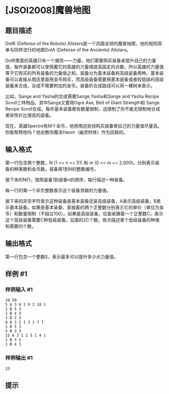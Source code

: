 # [JSOI2008]魔兽地图

## 题目描述

DotR (Defense of the Robots) Allstars是一个风靡全球的魔兽地图，他的规则简单与同样流行的地图DotA (Defense of the Ancients) Allstars。

DotR里面的英雄只有一个属性——力量。他们需要购买装备来提升自己的力量值，每件装备都可以使佩戴它的英雄的力量值提高固定的点数，所以英雄的力量值等于它购买的所有装备的力量值之和。装备分为基本装备和高级装备两种。基本装备可以直接从商店里面用金币购买，而高级装备需要用基本装备或者较低级的高级装备来合成，合成不需要附加的金币。装备的合成路线可以用一棵树来表示。

比如，Sange and Yasha的合成需要Sange,Yasha和Sange and Yasha Recipe Scroll三样物品。其中Sange又要用Ogre Axe, Belt of Giant Strength和 Sange Recipe Scroll合成。每件基本装备都有数量限制，这限制了你不能无限制地合成某些性价比很高的装备。

现在，英雄Spectre有M个金币，他想用这些钱购买装备使自己的力量值尽量高。你能帮帮他吗？他会教你魔法Haunt（幽灵附体）作为回报的。


## 输入格式

第一行包含两个整数，N (1 <= n <= 51) 和 m (0 <= m <= 2,000)。分别表示装备的种类数和金币数。装备用1到N的整数编号。

接下来的N行，按照装备1到装备n的顺序，每行描述一种装备。

每一行的第一个非负整数表示这个装备贡献的力量值。

接下来的非空字符表示这种装备是基本装备还是高级装备，A表示高级装备，B表示基本装备。如果是基本装备，紧接着的两个正整数分别表示它的单价（单位为金币）和数量限制（不超过100）。如果是高级装备，后面紧跟着一个正整数C，表示这个高级装备需要C种低级装备。后面的2C个数，依次描述某个低级装备的种类和需要的个数。


## 输出格式

第一行包含一个整数S，表示最多可以提升多少点力量值。


## 样例 #1

### 样例输入 #1
```
10 59
5 A 3 6 1 9 2 10 1
1 B 5 3
1 B 4 3
1 B 2 3
8 A 3 2 1 3 1 7 1
1 B 5 3
5 B 3 3
15 A 3 1 1 5 1 4 1
1 B 3 5
1 B 4 3
```

### 样例输出 #1

```
33
```

## 提示


